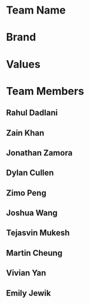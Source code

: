 # Team Name

# Brand

# Values

# Team Members

## Rahul Dadlani
## Zain Khan
## Jonathan Zamora
## Dylan Cullen
## Zimo Peng
## Joshua Wang
## Tejasvin Mukesh
## Martin Cheung
## Vivian Yan
## Emily Jewik
